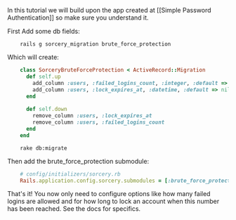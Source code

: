 In this tutorial we will build upon the app created at [[Simple Password Authentication]] so make sure you understand it.

First Add some db fields:
```
    rails g sorcery_migration brute_force_protection
```


Which will create:
```ruby
    class SorceryBruteForceProtection < ActiveRecord::Migration
      def self.up
        add_column :users, :failed_logins_count, :integer, :default => 0
        add_column :users, :lock_expires_at, :datetime, :default => nil
      end
    
      def self.down
        remove_column :users, :lock_expires_at
        remove_column :users, :failed_logins_count
      end
    end
```
```
    rake db:migrate
```

Then add the brute_force_protection submodule:
```ruby
    # config/initializers/sorcery.rb
    Rails.application.config.sorcery.submodules = [:brute_force_protection, blabla, blablu, ...]
```

That's it! You now only need to configure options like how many failed logins are allowed and for how long to lock an account when this number has been reached. See the docs for specifics.